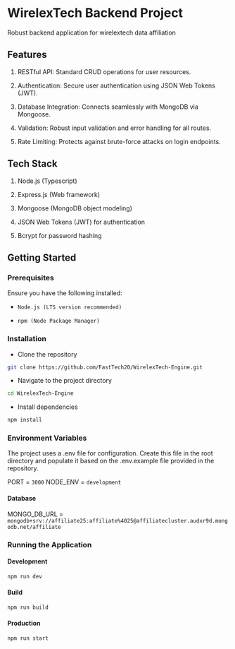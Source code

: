 # WirelexTech Backend Project

Robust backend application for wirelextech data affiliation

## Features

1. RESTful API: Standard CRUD operations for user resources.

2. Authentication: Secure user authentication using JSON Web Tokens (JWT).

3. Database Integration: Connects seamlessly with MongoDB via Mongoose.

4. Validation: Robust input validation and error handling for all routes.

5. Rate Limiting: Protects against brute-force attacks on login endpoints.

## Tech Stack

1. Node.js (Typescript)

2. Express.js (Web framework)

3. Mongoose (MongoDB object modeling)

4. JSON Web Tokens (JWT) for authentication

5. Bcrypt for password hashing

## Getting Started

### Prerequisites

Ensure you have the following installed:

- `Node.js (LTS version recommended)`

- `npm (Node Package Manager)`

### Installation

- Clone the repository

```bash
git clone https://github.com/FastTech20/WirelexTech-Engine.git
```

- Navigate to the project directory

```bash
cd WirelexTech-Engine
```

- Install dependencies

```bash
npm install
```

### Environment Variables

The project uses a .env file for configuration. Create this file in the root directory and populate it based on the .env.example file provided in the repository.

PORT = `3000`
NODE_ENV = `development`

#### Database

MONGO_DB_URL = `mongodb+srv://affiliate25:affiliate%4025@affiliatecluster.audxr9d.mongodb.net/affiliate`

### Running the Application

#### Development

```bash
npm run dev
```

#### Build

```bash
npm run build
```

#### Production

```bash
npm run start
```
